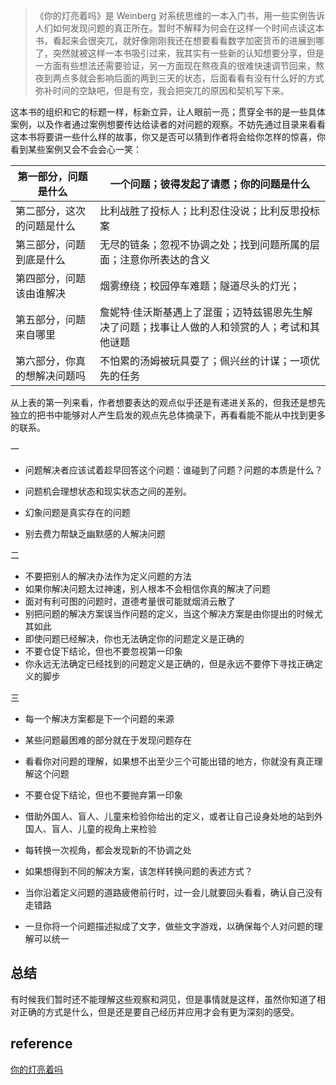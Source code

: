 > 《你的灯亮着吗》是 Weinberg 对系统思维的一本入门书，用一些实例告诉人们如何发现问题的真正所在。暂时不解释为何会在这样一个时间点读这本书，看起来会很突兀，就好像刚刚我还在想要看看数字加密货币的进展到哪了，突然就被这样一本书吸引过来，我其实有一些新的认知想要分享，但是一方面有些想法还需要验证，另一方面现在熬夜真的很难快速调节回来，熬夜到两点多就会影响后面的两到三天的状态，后面看看有没有什么好的方式弥补时间的空缺吧，但是有空，我会把突兀的原因和契机写下来。

这本书的组织和它的标题一样，标新立异，让人眼前一亮；贯穿全书的是一些具体案例，以及作者通过案例想要传达给读者的对问题的观察。不妨先通过目录来看看这本书将要讲一些什么样的故事，你又是否可以猜到作者将会给你怎样的惊喜，你看到某些案例又会不会会心一笑：

| 第一部分，问题是什么         | 一个问题；彼得发起了请愿；你的问题是什么                     |
| ---------------------------- | ------------------------------------------------------------ |
| 第二部分，这次的问题是什么   | 比利战胜了投标人；比利忍住没说；比利反思投标案               |
| 第三部分，问题到底是什么     | 无尽的链条；忽视不协调之处；找到问题所属的层面；注意你所表达的含义 |
| 第四部分，问题该由谁解决     | 烟雾缭绕；校园停车难题；隧道尽头的灯光；                     |
| 第五部分，问题来自哪里       | 詹妮特·佳沃斯基遇上了混蛋；迈特兹锡恩先生解决了问题；找事让人做的人和领赏的人；考试和其他谜题 |
| 第六部分，你真的想解决问题吗 | 不怕累的汤姆被玩具耍了；佩兴丝的计谋；一项优先的任务         |



从上表的第一列来看，作者想要表达的观点似乎还是有递进关系的，但我还是想先独立的把书中能够对人产生启发的观点先总体摘录下，再看看能不能从中找到更多的联系。



一

- 问题解决者应该试着趁早回答这个问题：谁碰到了问题？问题的本质是什么？

- 问题机会理想状态和现实状态之间的差别。

- 幻象问题是真实存在的问题
- 别去费力帮缺乏幽默感的人解决问题

二

- 不要把别人的解决办法作为定义问题的方法
- 如果你解决问题太过神速，别人根本不会相信你真的解决了问题
- 面对有利可图的问题时，道德考量很可能就烟消云散了
- 别把问题的解决方案误当作问题的定义，当这个解决方案是由你提出的时候尤其如此
- 即使问题已经解决，你也无法确定你的问题定义是正确的
- 不要仓促下结论，但也不要忽视第一印象
- 你永远无法确定已经找到的问题定义是正确的，但是永远不要停下寻找正确定义的脚步

三

- 每一个解决方案都是下一个问题的来源

- 某些问题最困难的部分就在于发现问题存在
- 看看你对问题的理解，如果想不出至少三个可能出错的地方，你就没有真正理解这个问题
- 不要仓促下结论，但也不要抛弃第一印象
- 借助外国人、盲人、儿童来检验你给出的定义，或者让自己设身处地的站到外国人、盲人、儿童的视角上来检验
- 每转换一次视角，都会发现新的不协调之处
- 如果想得到不同的解决方案，该怎样转换问题的表述方式？
- 当你沿着定义问题的道路疲倦前行时，过一会儿就要回头看看，确认自己没有走错路
- 一旦你将一个问题描述拟成了文字，做些文字游戏，以确保每个人对问题的理解可以统一



## 总结

有时候我们暂时还不能理解这些观察和洞见，但是事情就是这样，虽然你知道了相对正确的方式是什么，但是还是要自己经历并应用才会有更为深刻的感受。



## reference

[你的灯亮着吗](https://book.douban.com/subject/1135754/) 
